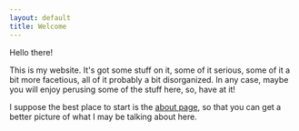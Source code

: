 ```yaml
---
layout: default
title: Welcome
---
```


<link rel="stylesheet" type="text/css"  href="/keiths-site/css/main.css">

Hello there!

This is my website. It's got some stuff on it, some of it serious, some of it a bit more facetious, all of it probably a bit disorganized. In any case, maybe you will enjoy perusing some of the stuff here, so, have at it!

I suppose the best place to start is the [about page](https://kdlovett.github.io/keiths-site/about/), so that you can get a better picture of what I may be talking about here.